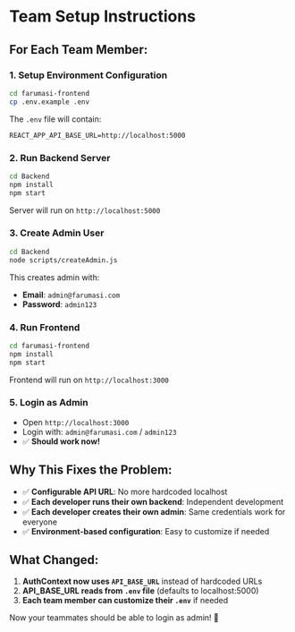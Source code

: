 # Team Setup Instructions

## For Each Team Member:

### 1. Setup Environment Configuration
```bash
cd farumasi-frontend
cp .env.example .env
```

The `.env` file will contain:
```
REACT_APP_API_BASE_URL=http://localhost:5000
```

### 2. Run Backend Server
```bash
cd Backend
npm install
npm start
```
Server will run on `http://localhost:5000`

### 3. Create Admin User
```bash
cd Backend
node scripts/createAdmin.js
```
This creates admin with:
- **Email**: `admin@farumasi.com`
- **Password**: `admin123`

### 4. Run Frontend
```bash
cd farumasi-frontend
npm install
npm start
```
Frontend will run on `http://localhost:3000`

### 5. Login as Admin
- Open `http://localhost:3000`
- Login with: `admin@farumasi.com` / `admin123`
- ✅ **Should work now!**

## Why This Fixes the Problem:

- ✅ **Configurable API URL**: No more hardcoded localhost
- ✅ **Each developer runs their own backend**: Independent development
- ✅ **Each developer creates their own admin**: Same credentials work for everyone
- ✅ **Environment-based configuration**: Easy to customize if needed

## What Changed:

1. **AuthContext now uses `API_BASE_URL`** instead of hardcoded URLs
2. **API_BASE_URL reads from `.env` file** (defaults to localhost:5000)
3. **Each team member can customize their `.env`** if needed

Now your teammates should be able to login as admin! 🚀
